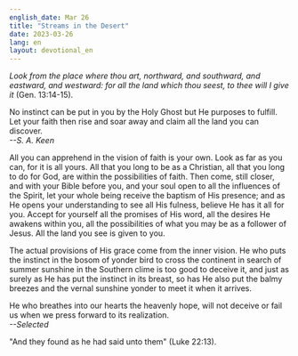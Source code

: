 ```yaml
---
english_date: Mar 26
title: "Streams in the Desert"
date: 2023-03-26
lang: en
layout: devotional_en
---
```





<p><em>Look from the place where thou art, northward, and southward, and eastward, and westward: for all the land which thou seest, to thee will I give it </em>(Gen. 13:14-15).

</p>

<p>No instinct can be put in you by the Holy Ghost but He purposes to fulfill. Let your faith then rise and soar away and claim all the land you can discover.<br/> <em>--S. A. Keen</em>

</p>

<p>All you can apprehend in the vision of faith is your own. Look as far as you can, for it is all yours. All that you long to be as a Christian, all that you long to do for God, are within the possibilities of faith. Then come, still closer, and with your Bible before you, and your soul open to all the influences of the Spirit, let your whole being receive the baptism of His presence; and as He opens your understanding to see all His fulness, believe He has it all for you. Accept for yourself all the promises of His word, all the desires He awakens within you, all the possibilities of what you may be as a follower of Jesus. All the land you see is given to you.

</p>

<p>The actual provisions of His grace come from the inner vision. He who puts the instinct in the bosom of yonder bird to cross the continent in search of summer sunshine in the Southern clime is too good to deceive it, and just as surely as He has put the instinct in its breast, so has He also put the balmy breezes and the vernal sunshine yonder to meet it when it arrives.

</p>

<p>He who breathes into our hearts the heavenly hope, will not deceive or fail us when we press forward to its realization.<br/> <em>--Selected</em>

</p>

<p>"And they found as he had said unto them" (Luke 22:13).

</p>

<p></p>